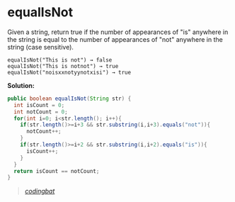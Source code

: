 # equalIsNot

Given a string, return true if the number of appearances of "is" anywhere in the string is equal to the number of appearances of "not" anywhere in the string (case sensitive).

```
equalIsNot("This is not") → false
equalIsNot("This is notnot") → true
equalIsNot("noisxxnotyynotxisi") → true
```

**Solution:**

```java
public boolean equalIsNot(String str) {
  int isCount = 0;
  int notCount = 0;
  for(int i=0; i<str.length(); i++){
    if(str.length()>=i+3 && str.substring(i,i+3).equals("not")){
      notCount++;
    }
    if(str.length()>=i+2 && str.substring(i,i+2).equals("is")){
      isCount++;
    }
  }
  return isCount == notCount;
}
```

> _[codingbat](https://codingbat.com/prob/p141736)_